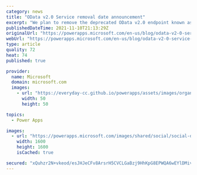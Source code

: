 ```yaml
---
category: news
title: "OData v2.0 Service removal date announcement"
excerpt: "We plan to remove the deprecated OData v2.0 endpoint known as the Organization Data Service from Dataverse on November 4, 2022. "
publishedDateTime: 2021-11-10T21:13:29Z
originalUrl: "https://powerapps.microsoft.com/en-us/blog/odata-v2-0-service-removal-date-announcement/"
webUrl: "https://powerapps.microsoft.com/en-us/blog/odata-v2-0-service-removal-date-announcement/"
type: article
quality: 72
heat: 74
published: true

provider:
  name: Microsoft
  domain: microsoft.com
  images:
    - url: "https://everyday-cc.github.io/powerapps/assets/images/organizations/microsoft.com-50x50.jpg"
      width: 50
      height: 50

topics:
  - Power Apps

images:
  - url: "https://powerapps.microsoft.com/images/shared/social/social-default-image.png"
    width: 1600
    height: 1600
    isCached: true

secured: "xQuhzr2N+vkeod/esJHJeCFv8ArsrH5CVCLGaBzj9HhKpG8EPWQA6wEYlDMivuDbP28RUxTOIQq4B2u4h9kAc4/I8CXmJMpjA6Mlll6/Ad43k6NKMSl9r6jTPf2MCyxu540qrnLPl7Q6AHtuRHusfz0t/XguZw3L5yuvLn9kqAormlPQ62AGYZPCz/oShqMzvEaIR/gAX8i3nPkGADwIrd/eklIhgv/BahN/u0S7oxRGL63ZuPu2pPkURfPS+74tvGTn/UnYWSs+V5mmDCN5LFW7uCpEpAtTBOapRr3jCKiOJke53G18qPUHPPvTvBQIyavyy+HCrYnLymkLVUbUm/a6gsILBsoqN533GhogSM8=;wtFTS6azDqa16N83ze4KSw=="
---
```


